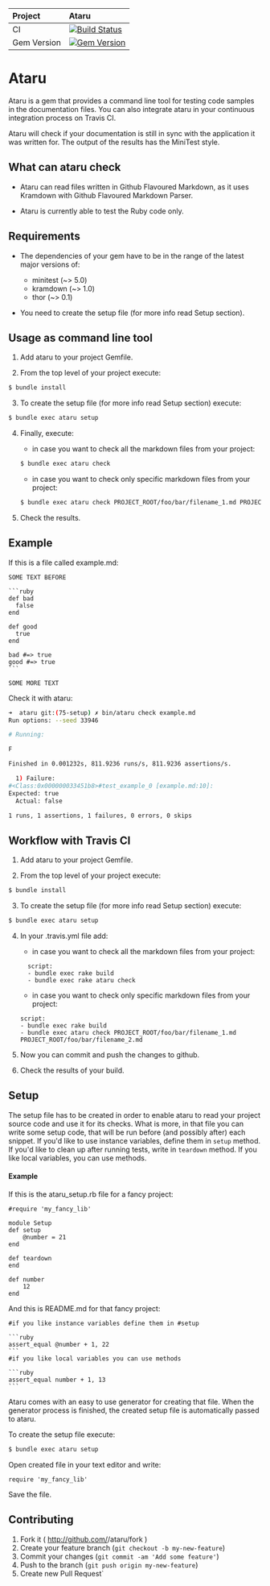 | Project         | Ataru
|:----------------|:--------------------------------------------------
| CI              | [![Build Status](https://travis-ci.org/CodePadawans/ataru.svg?branch=master)](https://travis-ci.org/CodePadawans/ataru)
| Gem Version     | [![Gem Version](https://badge.fury.io/rb/ataru.svg)](http://badge.fury.io/rb/ataru)

# Ataru

Ataru is a gem that provides a command line tool for testing code samples in the documentation files.
You can also integrate ataru in your continuous integration process on Travis CI.

Ataru will check if your documentation is still in sync with the application it was written for.
The output of the results has the MiniTest style.

## What can ataru check

- Ataru can read files written in Github Flavoured Markdown, as it uses Kramdown with Github Flavoured Markdown Parser.

- Ataru is currently able to test the Ruby code only.

## Requirements

- The dependencies of your gem have to be in the range of the latest major versions of:

    - minitest (~> 5.0)
    - kramdown (~> 1.0)
    - thor (~> 0.1)

- You need to create the setup file (for more info read Setup section).

## Usage as command line tool

1. Add ataru to your project Gemfile.

2. From the top level of your project execute:

  ```sh
  $ bundle install
  ```

3. To create the setup file (for more info read Setup section) execute:
  ```sh
  $ bundle exec ataru setup
  ```

4. Finally, execute:
    - in case you want to check all the markdown files from your project:
    
    ```sh
    $ bundle exec ataru check
    ```
    - in case you want to check only specific markdown files from your project:

    ```sh
    $ bundle exec ataru check PROJECT_ROOT/foo/bar/filename_1.md PROJECT_ROOT/foo/bar/filename_2.md
    ```
5. Check the results.

## Example

If this is a file called example.md:

    SOME TEXT BEFORE

    ```ruby
    def bad
      false
    end

    def good
      true
    end

    bad #=> true
    good #=> true
    ```
    
    SOME MORE TEXT
    
Check it with ataru:

```sh 
➜  ataru git:(75-setup) ✗ bin/ataru check example.md
Run options: --seed 33946

# Running:

F

Finished in 0.001232s, 811.9236 runs/s, 811.9236 assertions/s.

  1) Failure:
#<Class:0x000000033451b8>#test_example_0 [example.md:10]:
Expected: true
  Actual: false

1 runs, 1 assertions, 1 failures, 0 errors, 0 skips
```



## Workflow with Travis CI

1. Add ataru to your project Gemfile.

2. From the top level of your project execute:

  ```sh
  $ bundle install
  ```

3. To create the setup file (for more info read Setup section) execute:

  ```sh
  $ bundle exec ataru setup
  ```

4. In your .travis.yml file add:
    - in case you want to check all the markdown files from your project:
    
    ```
      script:
      - bundle exec rake build
      - bundle exec rake ataru check
    ```
    - in case you want to check only specific markdown files from your project:
    ```
    script:
    - bundle exec rake build
    - bundle exec ataru check PROJECT_ROOT/foo/bar/filename_1.md PROJECT_ROOT/foo/bar/filename_2.md
    ```
5. Now you can commit and push the changes to github.
6. Check the results of your build. 


## Setup

The setup file has to be created in order to enable ataru to read your project source code and use it for its checks.
What is more, in that file you can write some setup code, that will be run before (and possibly after) each snippet.
If you'd like to use instance variables, define them in `setup` method.
If you'd like to clean up after running tests, write in `teardown` method.
If you like local variables, you can use methods.

#### Example

If this is the ataru_setup.rb file for a fancy project:

    #require 'my_fancy_lib'
    
    module Setup
    def setup
        @number = 21
    end

    def teardown
    end    

    def number
        12
    end
    
And this is README.md for that fancy project:

    #if you like instance variables define them in #setup
    
    ```ruby
    assert_equal @number + 1, 22
    ```
    #if you like local variables you can use methods
    
    ```ruby
    assert_equal number + 1, 13
    ```

Ataru comes with an easy to use generator for creating that file. When the generator process is finished, the created
setup file is automatically passed to ataru.

To create the setup file execute:

  ```sh
  $ bundle exec ataru setup
  ```

Open created file in your text editor and write:

  ```
  require 'my_fancy_lib'
  ```

Save the file.

## Contributing

1. Fork it ( http://github.com/<my-github-username>/ataru/fork )
2. Create your feature branch (`git checkout -b my-new-feature`)
3. Commit your changes (`git commit -am 'Add some feature'`)
4. Push to the branch (`git push origin my-new-feature`)
5. Create new Pull Request`
